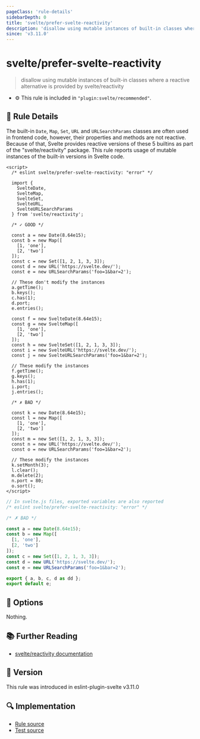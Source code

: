 ```yaml
---
pageClass: 'rule-details'
sidebarDepth: 0
title: 'svelte/prefer-svelte-reactivity'
description: 'disallow using mutable instances of built-in classes where a reactive alternative is provided by svelte/reactivity'
since: 'v3.11.0'
---
```


# svelte/prefer-svelte-reactivity

> disallow using mutable instances of built-in classes where a reactive alternative is provided by svelte/reactivity

- :gear: This rule is included in `"plugin:svelte/recommended"`.

## :book: Rule Details

The built-in `Date`, `Map`, `Set`, `URL` and `URLSearchParams` classes are often used in frontend code, however, their properties and methods are not reactive. Because of that, Svelte provides reactive versions of these 5 builtins as part of the "svelte/reactivity" package. This rule reports usage of mutable instances of the built-in versions in Svelte code.

<!--eslint-skip-->

```svelte
<script>
  /* eslint svelte/prefer-svelte-reactivity: "error" */

  import {
    SvelteDate,
    SvelteMap,
    SvelteSet,
    SvelteURL,
    SvelteURLSearchParams
  } from 'svelte/reactivity';

  /* ✓ GOOD */

  const a = new Date(8.64e15);
  const b = new Map([
    [1, 'one'],
    [2, 'two']
  ]);
  const c = new Set([1, 2, 1, 3, 3]);
  const d = new URL('https://svelte.dev/');
  const e = new URLSearchParams('foo=1&bar=2');

  // These don't modify the instances
  a.getTime();
  b.keys();
  c.has(1);
  d.port;
  e.entries();

  const f = new SvelteDate(8.64e15);
  const g = new SvelteMap([
    [1, 'one'],
    [2, 'two']
  ]);
  const h = new SvelteSet([1, 2, 1, 3, 3]);
  const i = new SvelteURL('https://svelte.dev/');
  const j = new SvelteURLSearchParams('foo=1&bar=2');

  // These modify the instances
  f.getTime();
  g.keys();
  h.has(1);
  i.port;
  j.entries();

  /* ✗ BAD */

  const k = new Date(8.64e15);
  const l = new Map([
    [1, 'one'],
    [2, 'two']
  ]);
  const m = new Set([1, 2, 1, 3, 3]);
  const n = new URL('https://svelte.dev/');
  const o = new URLSearchParams('foo=1&bar=2');

  // These modify the instances
  k.setMonth(3);
  l.clear();
  m.delete(2);
  n.port = 80;
  o.sort();
</script>
```

```js
// In svelte.js files, exported variables are also reported
/* eslint svelte/prefer-svelte-reactivity: "error" */

/* ✗ BAD */

const a = new Date(8.64e15);
const b = new Map([
  [1, 'one'],
  [2, 'two']
]);
const c = new Set([1, 2, 1, 3, 3]);
const d = new URL('https://svelte.dev/');
const e = new URLSearchParams('foo=1&bar=2');

export { a, b, c, d as dd };
export default e;
```

## :wrench: Options

Nothing.

## :books: Further Reading

- [svelte/reactivity documentation](https://svelte.dev/docs/svelte/svelte-reactivity)

## :rocket: Version

This rule was introduced in eslint-plugin-svelte v3.11.0

## :mag: Implementation

- [Rule source](https://github.com/sveltejs/eslint-plugin-svelte/blob/main/packages/eslint-plugin-svelte/src/rules/prefer-svelte-reactivity.ts)
- [Test source](https://github.com/sveltejs/eslint-plugin-svelte/blob/main/packages/eslint-plugin-svelte/tests/src/rules/prefer-svelte-reactivity.ts)
